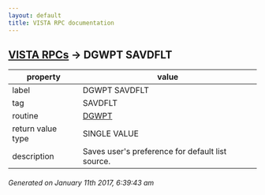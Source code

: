 ```yaml
---
layout: default
title: VISTA RPC documentation
---
```




## [VISTA RPCs](TableOfContent.md) &#8594; DGWPT SAVDFLT 

 property | value 
--- | --- 
 label | DGWPT SAVDFLT
 tag | SAVDFLT
 routine | [DGWPT](http://code.osehra.org/dox/Routine_DGWPT_source.html)
 return value type | SINGLE VALUE
 description | Saves user's preference for default list source.




 ###### Generated on January 11th 2017, 6:39:43 am